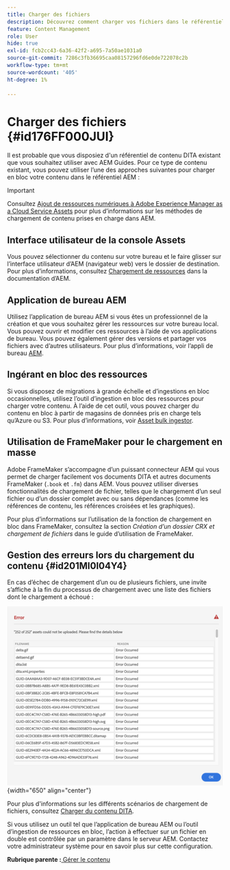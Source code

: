 ```yaml
---
title: Charger des fichiers
description: Découvrez comment charger vos fichiers dans le référentiel AEM et gérer les erreurs. Connaître l’interface utilisateur de la console Assets, l’application de bureau AEM, l’outil d’ingestion de ressources en masse et utiliser FrameMaker pour le chargement en masse.
feature: Content Management
role: User
hide: true
exl-id: fcb2cc43-6a36-42f2-a695-7a50ae1031a0
source-git-commit: 7286c3fb36695caa08157296fd6e0de722078c2b
workflow-type: tm+mt
source-wordcount: '405'
ht-degree: 1%

---
```


# Charger des fichiers {#id176FF000JUI}

Il est probable que vous disposiez d&#39;un référentiel de contenu DITA existant que vous souhaitez utiliser avec AEM Guides. Pour ce type de contenu existant, vous pouvez utiliser l’une des approches suivantes pour charger en bloc votre contenu dans le référentiel AEM :

>[!IMPORTANT]
>
> Consultez [Ajout de ressources numériques à Adobe Experience Manager as a Cloud Service Assets](https://experienceleague.adobe.com/docs/experience-manager-cloud-service/assets/manage/add-assets.html?lang=fr) pour plus d’informations sur les méthodes de chargement de contenu prises en charge dans AEM.

## Interface utilisateur de la console Assets

Vous pouvez sélectionner du contenu sur votre bureau et le faire glisser sur l’interface utilisateur d’AEM \(navigateur web\) vers le dossier de destination. Pour plus d’informations, consultez [Chargement de ressources](https://experienceleague.adobe.com/docs/experience-manager-cloud-service/assets/manage/add-assets.html?lang=fr#upload-assets) dans la documentation d’AEM.

## Application de bureau AEM

Utilisez l’application de bureau AEM si vous êtes un professionnel de la création et que vous souhaitez gérer les ressources sur votre bureau local. Vous pouvez ouvrir et modifier ces ressources à l’aide de vos applications de bureau. Vous pouvez également gérer des versions et partager vos fichiers avec d’autres utilisateurs. Pour plus d’informations, voir l’appli de bureau [AEM](https://experienceleague.adobe.com/docs/experience-manager-desktop-app/using/using.html?lang=fr).

## Ingérant en bloc des ressources

Si vous disposez de migrations à grande échelle et d’ingestions en bloc occasionnelles, utilisez l’outil d’ingestion en bloc des ressources pour charger votre contenu. À l’aide de cet outil, vous pouvez charger du contenu en bloc à partir de magasins de données pris en charge tels qu’Azure ou S3. Pour plus d’informations, voir [Asset bulk ingestor](https://experienceleague.adobe.com/docs/experience-manager-cloud-service/assets/manage/add-assets.html?lang=fr#asset-bulk-ingestor).

## Utilisation de FrameMaker pour le chargement en masse

Adobe FrameMaker s’accompagne d’un puissant connecteur AEM qui vous permet de charger facilement vos documents DITA et autres documents FrameMaker \(`.book` et `.fm`\) dans AEM. Vous pouvez utiliser diverses fonctionnalités de chargement de fichier, telles que le chargement d’un seul fichier ou d’un dossier complet avec ou sans dépendances \(comme les références de contenu, les références croisées et les graphiques\).

Pour plus d’informations sur l’utilisation de la fonction de chargement en bloc dans FrameMaker, consultez la section *Création d’un dossier CRX et chargement de fichiers* dans le guide d’utilisation de FrameMaker.

## Gestion des erreurs lors du chargement du contenu {#id201MI0I04Y4}

En cas d’échec de chargement d’un ou de plusieurs fichiers, une invite s’affiche à la fin du processus de chargement avec une liste des fichiers dont le chargement a échoué :

![](images/uuid-files-failed-to-upload_cs.png){width="650" align="center"}

Pour plus d&#39;informations sur les différents scénarios de chargement de fichiers, consultez [Charger du contenu DITA](authoring-file-management.md#).

Si vous utilisez un outil tel que l’application de bureau AEM ou l’outil d’ingestion de ressources en bloc, l’action à effectuer sur un fichier en double est contrôlée par un paramètre dans le serveur AEM. Contactez votre administrateur système pour en savoir plus sur cette configuration.

**Rubrique parente :**&#x200B;[ Gérer le contenu](authoring.md)
